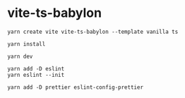 # vite-ts-babylon

```
yarn create vite vite-ts-babylon --template vanilla ts
```

```
yarn install
```

```
yarn dev
```

```
yarn add -D eslint
yarn eslint --init
```

```
yarn add -D prettier eslint-config-prettier